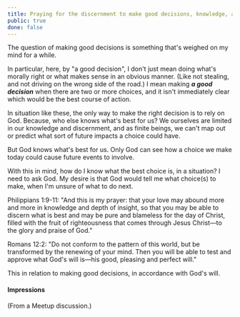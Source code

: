```yaml
---
title: Praying for the discernment to make good decisions, knowledge, and depth of insight
public: true
done: false
---
```

The question of making good decisions is something that's weighed on my mind for a while.

In particular, here, by "a good decision", I don't just mean doing what's morally right or what makes sense in an obvious manner. (Like not stealing, and not driving on the wrong side of the road.) I mean making ***a good decision*** when there are two or more choices, and it isn't immediately clear which would be the best course of action.

In situation like these, the only way to make the right decision is to rely on God. Because, who else knows what's best for us? We ourselves are limited in our knowledge and discernment, and as finite beings, we can't map out or predict what sort of future impacts a choice could have.

But God knows what's best for us. Only God can see how a choice we make today could cause future events to involve.

With this in mind, how do I know what the best choice is, in a situation? I need to ask God. My desire is that God would tell me what choice(s) to make, when I'm unsure of what to do next.



Philippians 1:9-11: "And this is my prayer: that your love may abound more and more in knowledge and depth of insight, so that you may be able to discern what is best and may be pure and blameless for the day of Christ, filled with the fruit of righteousness that comes through Jesus Christ—to the glory and praise of God."

Romans 12:2: "Do not conform to the pattern of this world, but be transformed by the renewing of your mind.
Then you will be able to test and approve what God's will is—his good, pleasing and perfect will."

This in relation to making good decisions, in accordance with God's will.

#### Impressions

(From a Meetup discussion.)
